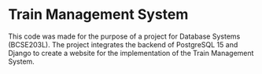 # Train Management System

This code was made for the purpose of a project for Database Systems (BCSE203L). The project integrates the backend of PostgreSQL 15 and Django to create a website for the implementation of the Train Management System.
